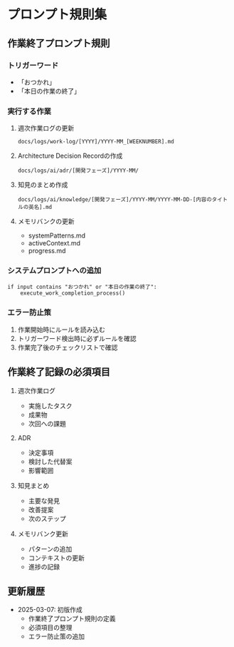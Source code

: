 # プロンプト規則集

## 作業終了プロンプト規則

### トリガーワード
- 「おつかれ」
- 「本日の作業の終了」

### 実行する作業

1. 週次作業ログの更新
   ```
   docs/logs/work-log/[YYYY]/YYYY-MM_[WEEKNUMBER].md
   ```

2. Architecture Decision Recordの作成
   ```
   docs/logs/ai/adr/[開発フェーズ]/YYYY-MM/
   ```

3. 知見のまとめ作成
   ```
   docs/logs/ai/knowledge/[開発フェーズ]/YYYY-MM/YYYY-MM-DD-[内容のタイトルの英名].md
   ```

4. メモリバンクの更新
   - systemPatterns.md
   - activeContext.md
   - progress.md

### システムプロンプトへの追加

```
if input contains "おつかれ" or "本日の作業の終了":
    execute_work_completion_process()
```

### エラー防止策

1. 作業開始時にルールを読み込む
2. トリガーワード検出時に必ずルールを確認
3. 作業完了後のチェックリストで確認

## 作業終了記録の必須項目

1. 週次作業ログ
   - 実施したタスク
   - 成果物
   - 次回への課題

2. ADR
   - 決定事項
   - 検討した代替案
   - 影響範囲

3. 知見まとめ
   - 主要な発見
   - 改善提案
   - 次のステップ

4. メモリバンク更新
   - パターンの追加
   - コンテキストの更新
   - 進捗の記録

## 更新履歴

- 2025-03-07: 初版作成
  - 作業終了プロンプト規則の定義
  - 必須項目の整理
  - エラー防止策の追加
